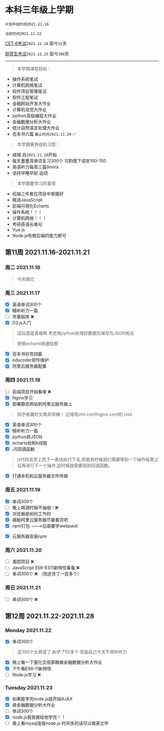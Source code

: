 # 本科三年级上学期

`计划开始时间2021.11.16`

`当前时间2021.11.22`

<u>CET-6考试</u>`2021.12.18` 距今`25`天

<u>研究生考试</u>`2022.12.25` 距今`398`天

<hr>

> 本学期课程目标：

- 操作系统笔试
- 计算机网络笔试
- 软件项目管理笔试
- 软件工程笔试
- 金融网站开发大作业
- 计算机视觉大作业
- python高级编程大作业
- 金融数据分析大作业
- 统计自然语言处理大作业
- 百本书六篇 `截止时间2021.11.20` ✅

> 本学期需养成的习惯：

- 戒烟 自`2021.11.20`开始
- 每天墨墨背单词复习300个 可酌情下调至100-150
- 英语听力每周三篇6mins
- 坚持早睡早起 运动

> 本学期要学习的事情

- 前端三件套在项目中掌握好
- 精进JavaScript
- 前端可视化Echarts
- 操作系统！！！
- 计算机网络！！！
- 考研英语长难句
- Vue.js
- Node.js有做后端的能力即可

## 第11周 2021.11.16-2021.11.21

### 周二 2021.11.16

> 今天摆烂

### 周三 2021.11.17

- [x] 英语单词300个
- [x] 精听听力一篇
- [ ] 早晨锻炼 ❌
- [x] D3.js入门

> 这玩意是真难啊 考虑用python处理好数据后保存为JSON格式
>
> 使用echarts快速绘图

- [x] 百本书抄完四篇
- [x] educoder软件维护
- [x] 阿里云服务器配置

### 周四 2021.11.18

- [ ] 前端项目开始看喽 ❌
- [x] Nginx学习
- [x] 部署静态网站到阿里云服务器上

> 知乎收藏的文章非常棒！ 记得改vim conf/nginx.conf的 root

- [x] 英语单词300个
- [x] 精听听力一篇
- [x] python转JSON
- [x] echarts绘制k线图
- [x] JS回调函数

> js代码会至上而下一条线执行下去,但是有时候我们需要等到一个操作结束之后再进行下一个操作,这时候就需要用到回调函数。

[](https://blog.csdn.net/cumi6497/article/details/108100693)

- [x] 打通本机和云服务器文件传输

### 周五 2021.11.19

- [x] 单词300个
- [ ] 晚上喝酒时候不抽烟！❌
- [x] 浏览器是如何工作的
- [x] 揭秘阿里云服务器尽量看完吧
- [x] npm打包 --->后面要学webpack

[](https://blog.csdn.net/u013253924/article/details/81028423)

- [x] 云服务器安装npm

[](https://blog.csdn.net/aqudgv83/article/details/94594425?utm_medium=distribute.pc_aggpage_search_result.none-task-blog-2~aggregatepage~first_rank_ecpm_v1~rank_v31_ecpm-7-94594425.pc_agg_new_rank&utm_term=服务器上如何安装npm&spm=1000.2123.3001.4430)

### 周六 2021.11.20

- [ ] 美团项目 ❌
- [ ] JavaScript ES6-ES11新特性看看 ❌
- [ ] 单词300个 ❌ （但还背了一百多个）

### 周日 2021.11.21

- [ ] 单词300个 ❌

## 第12周 2021.11.22-2021.11.28

### Monday 2021.11.22

- [x] 单词300个

> 这300个太离谱了 新学了50多个 奖励自己今天不用听听力

- [x] 晚上看一下量化交易策略做金融数据分析大作业
- [x] 下午看ES6-11新特性
- [ ] Node.js学习 ❌

### Tuesday 2021.11.23

- [x] 如果能学完node.js就开始AJAX
- [x] 做金融数据分析大作业
- [ ] 单词300个
- [x] node.js我直接给他学完！！
- [ ] 晚上看mysql连接node.js 时间多的话可以做表文件
